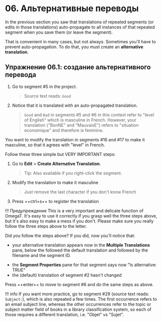 # 06. Альтернативные переводы

In the previous section you saw that translations of repeated segments (or edits in those translations) auto-propagate to all instances of that repeated segment when you save them (or leave the segment).

That is convenient in many cases, but not always. Sometimes you'll have to prevent auto-propagation. To do that, you must create an **alternative translation**.

## Упражнение 06.1: создание альтернативного перевода

1. Go to segment #5 in the project.

   > Source text reads: `Good`

2. Notice that it is translated with an auto-propagated translation.

   > `Good` and `Bad` in segments #5 and #6 in this context refer to "level of English" which is masculine in French. However, your translation ("BonNE" and "MauvaisE") refers to "situation economique" and therefore is feminine.

You want to modify the translation in segments #16 and #17 to make it masculine, so that it agrees with "level" in French.

Follow these three simple but VERY IMPORTANT steps:

1. Go to **Edit** > **Create Alternative Translation**.

   > Tip: Also available if you right-click the segment.

2. Modify the translation to make it masculine

   > Just remove the last character if you don't know French

3. Press ++ctrl+s++ to register the translation

<!-- prettier-ignore -->
!!! Предупреждение
    This is a very important and delicate function of OmegaT. It's easy to use it correctly if you grasp well the three steps above, but it's also easy to make a mess if you don't. Please make sure you really follow the three steps above to the letter.

Did you follow the steps above? If you did, now you'll notice that:

- your alternative translation appears now in the **Multiple Translations** pane, below the followed the default translation and followed by the filename and the segment ID.
<!-- @todo: confirm the |filename will be there -->
- the **Segment Properties** pane for that segment says now "Is alternative: TRUE"
- the (default) translation of segment #2 hasn't changed

Press ++enter++ to move to segment #6 and do the same steps as above.

<!-- prettier-ignore -->
!!! info
    If you want more practice, go to segment #29 (source text reads: `Subject:`), which is also repeated a few times. The first occurrence refers to an email subject line, whereas the other occurrences refer to the topic or subject matter field of books in a library classification system, so each of those requires a different translation, i.e. "Objet" vs "Sujet".
